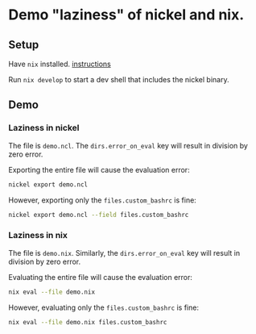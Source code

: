 # Demo "laziness" of nickel and nix.


## Setup

Have `nix` installed. [instructions](https://nixos.org/download)

Run `nix develop` to start a dev shell that includes the nickel binary. 


## Demo

### Laziness in nickel

The file is `demo.ncl`. The `dirs.error_on_eval` key will result in division by zero error.

Exporting the entire file will cause the evaluation error:

```bash
nickel export demo.ncl
```

However, exporting only the `files.custom_bashrc` is fine:
```bash
nickel export demo.ncl --field files.custom_bashrc
```

### Laziness in nix

The file is `demo.nix`. Similarly, the `dirs.error_on_eval` key will result in division by zero error.

Evaluating the entire file will cause the evaluation error:

```bash
nix eval --file demo.nix
```

However, evaluating only the `files.custom_bashrc` is fine:
```bash
nix eval --file demo.nix files.custom_bashrc
```

